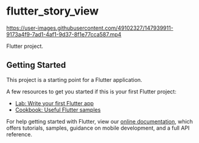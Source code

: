 # flutter_story_view


https://user-images.githubusercontent.com/49102327/147939911-9173a4f9-7ad1-4af1-9d37-8f1e77cca587.mp4


Flutter project.

## Getting Started

This project is a starting point for a Flutter application.

A few resources to get you started if this is your first Flutter project:

- [Lab: Write your first Flutter app](https://flutter.dev/docs/get-started/codelab)
- [Cookbook: Useful Flutter samples](https://flutter.dev/docs/cookbook)

For help getting started with Flutter, view our
[online documentation](https://flutter.dev/docs), which offers tutorials,
samples, guidance on mobile development, and a full API reference.
